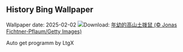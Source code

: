 ## History Bing Wallpaper
Wallpaper date: 2025-02-02
![](https://www.bing.com/th?id=OHR.AustriaMarmot_ZH-CN2303743586_UHD.jpg&w=1000)Download: [年幼的高山土拨鼠 (© Jonas Fichtner-Pflaum/Getty Images)](https://www.bing.com/th?id=OHR.AustriaMarmot_ZH-CN2303743586_UHD.jpg)

Auto get programm by LtgX
